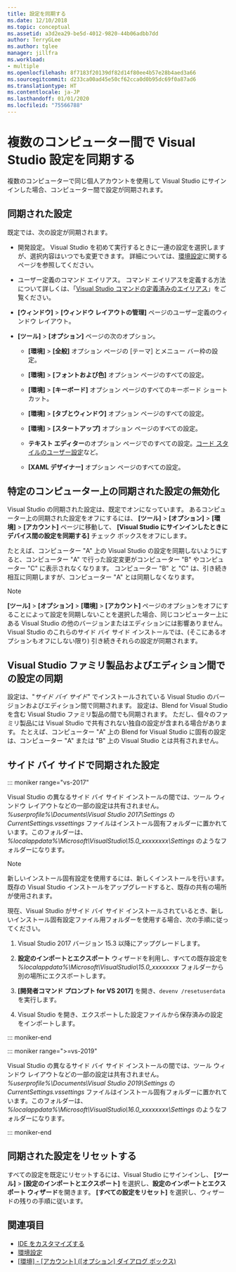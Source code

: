 ```yaml
---
title: 設定を同期する
ms.date: 12/10/2018
ms.topic: conceptual
ms.assetid: a3d2ea29-be5d-4012-9820-44b06adbb7dd
author: TerryGLee
ms.author: tglee
manager: jillfra
ms.workload:
- multiple
ms.openlocfilehash: 8f7183f20139df82d14f80ee4b57e28b4aed3a66
ms.sourcegitcommit: d233ca00ad45e50cf62cca0d0b95dc69f0a87ad6
ms.translationtype: HT
ms.contentlocale: ja-JP
ms.lasthandoff: 01/01/2020
ms.locfileid: "75566788"
---
```

# <a name="synchronize-visual-studio-settings-across-multiple-computers"></a>複数のコンピューター間で Visual Studio 設定を同期する

複数のコンピューターで同じ個人アカウントを使用して Visual Studio にサインインした場合、コンピューター間で設定が同期されます。

## <a name="synchronized-settings"></a>同期された設定

既定では、次の設定が同期されます。

- 開発設定。 Visual Studio を初めて実行するときに一連の設定を選択しますが、選択内容はいつでも変更できます。 詳細については、[環境設定](../ide/environment-settings.md)に関するページを参照してください。

- ユーザー定義のコマンド エイリアス。 コマンド エイリアスを定義する方法について詳しくは、「[Visual Studio コマンドの定義済みのエイリアス](../ide/reference/visual-studio-command-aliases.md)」をご覧ください。

- **[ウィンドウ]**  >  **[ウィンドウ レイアウトの管理]** ページのユーザー定義のウィンドウ レイアウト。

- **[ツール]**  >  **[オプション]** ページの次のオプション。

  - **[環境]**  >  **[全般]** オプション ページの [テーマ] とメニュー バー枠の設定。

  - **[環境]**  >  **[フォントおよび色]** オプション ページのすべての設定。

  - **[環境]**  >  **[キーボード]** オプション ページのすべてのキーボード ショートカット。

  - **[環境]**  >  **[タブとウィンドウ]** オプション ページのすべての設定。

  - **[環境]**  >  **[スタートアップ]** オプション ページのすべての設定。

  - **テキスト エディター**のオプション ページでのすべての設定。[コード スタイルのユーザー設定](code-styles-and-code-cleanup.md)など。

  - **[XAML デザイナー]** オプション ページのすべての設定。

## <a name="turn-off-synchronized-settings-on-a-particular-computer"></a>特定のコンピューター上の同期された設定の無効化

Visual Studio の同期された設定は、既定でオンになっています。 あるコンピューター上の同期された設定をオフにするには、 **[ツール]**  >  **[オプション]**  >  **[環境]**  >  **[アカウント]** ページに移動して、 **[Visual Studio にサインインしたときにデバイス間の設定を同期する]** チェック ボックスをオフにします。

たとえば、コンピューター "A" 上の Visual Studio の設定を同期しないようにすると、コンピューター "A" で行った設定変更がコンピューター "B" やコンピューター "C" に表示されなくなります。 コンピューター "B" と "C" は、引き続き相互に同期しますが、コンピューター "A" とは同期しなくなります。

> [!NOTE]
> **[ツール]**  >  **[オプション]**  >  **[環境]**  >  **[アカウント]** ページのオプションをオフにすることによって設定を同期しないことを選択した場合、同じコンピューター上にある Visual Studio の他のバージョンまたはエディションには影響ありません。 Visual Studio のこれらのサイド バイ サイド インストールでは、(そこにあるオプションもオフにしない限り) 引き続きそれらの設定が同期されます。

## <a name="synchronize-settings-across-visual-studio-family-products-and-editions"></a>Visual Studio ファミリ製品およびエディション間での設定の同期

設定は、"*サイド バイ サイド*" でインストールされている Visual Studio のバージョンおよびエディション間で同期されます。 設定は、Blend for Visual Studio を含む Visual Studio ファミリ製品の間でも同期されます。 ただし、個々のファミリ製品には Visual Studio で共有されない独自の設定が含まれる場合があります。 たとえば、コンピューター "A" 上の Blend for Visual Studio に固有の設定は、コンピューター "A" または "B" 上の Visual Studio とは共有されません。

## <a name="side-by-side-synchronized-settings"></a>サイド バイ サイドで同期された設定

::: moniker range="vs-2017"

Visual Studio の異なるサイド バイ サイド インストールの間では、ツール ウィンドウ レイアウトなどの一部の設定は共有されません。 *%userprofile%\Documents\Visual Studio 2017\Settings* の *CurrentSettings.vssettings* ファイルはインストール固有フォルダーに置かれています。このフォルダーは、 *%localappdata%\Microsoft\VisualStudio\15.0_xxxxxxxx\Settings* のようなフォルダーになります。

> [!NOTE]
> 新しいインストール固有設定を使用するには、新しくインストールを行います。 既存の Visual Studio インストールをアップグレードすると、既存の共有の場所が使用されます。

現在、Visual Studio がサイド バイ サイド インストールされているとき、新しいインストール固有設定ファイル用フォルダーを使用する場合、次の手順に従ってください。

1. Visual Studio 2017 バージョン 15.3 以降にアップグレードします。

2. **設定のインポートとエクスポート** ウィザードを利用し、すべての既存設定を *%localappdata%\Microsoft\VisualStudio\15.0_xxxxxxxx* フォルダーから別の場所にエクスポートします。

3. **[開発者コマンド プロンプト for VS 2017]** を開き、`devenv /resetuserdata` を実行します。

1. Visual Studio を開き、エクスポートした設定ファイルから保存済みの設定をインポートします。

::: moniker-end

::: moniker range=">=vs-2019"

Visual Studio の異なるサイド バイ サイド インストールの間では、ツール ウィンドウ レイアウトなどの一部の設定は共有されません。 *%userprofile%\Documents\Visual Studio 2019\Settings* の *CurrentSettings.vssettings* ファイルはインストール固有フォルダーに置かれています。このフォルダーは、 *%localappdata%\Microsoft\VisualStudio\16.0_xxxxxxxx\Settings* のようなフォルダーになります。

::: moniker-end

## <a name="reset-synchronized-settings"></a>同期された設定をリセットする

すべての設定を既定にリセットするには、Visual Studio にサインインし、 **[ツール]**  >  **[設定のインポートとエクスポート]** を選択し、**設定のインポートとエクスポート ウィザード**を開きます。 **[すべての設定をリセット]** を選択し、ウィザードの残りの手順に従います。

## <a name="see-also"></a>関連項目

- [IDE をカスタマイズする](../ide/personalizing-the-visual-studio-ide.md)
- [環境設定](../ide/environment-settings.md)
- [[環境] - [アカウント] ([オプション] ダイアログ ボックス)](reference/accounts-environment-options-dialog-box.md)
